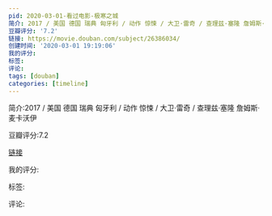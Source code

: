```yaml
---
pid: 2020-03-01-看过电影-极寒之城
简介: 2017 / 美国 德国 瑞典 匈牙利 / 动作 惊悚 / 大卫·雷奇 / 查理兹·塞隆 詹姆斯·麦卡沃伊
豆瓣评分: '7.2'
链接: https://movie.douban.com/subject/26386034/
创建时间: '2020-03-01 19:19:06'
我的评分:
标签:
评论:
tags: [douban]
categories: [timeline]
---
```

简介:2017 / 美国 德国 瑞典 匈牙利 / 动作 惊悚 / 大卫·雷奇 / 查理兹·塞隆 詹姆斯·麦卡沃伊

豆瓣评分:7.2

[链接](https://movie.douban.com/subject/26386034/)

我的评分:

标签:

评论:


